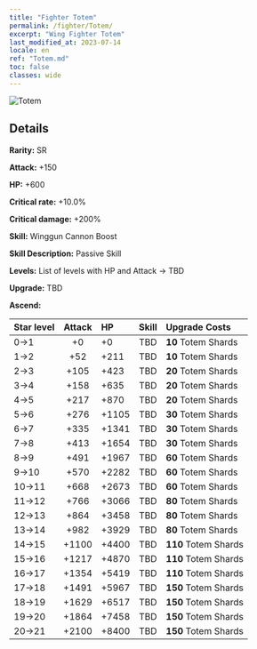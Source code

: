 ```yaml
---
title: "Fighter Totem"
permalink: /fighter/Totem/
excerpt: "Wing Fighter Totem"
last_modified_at: 2023-07-14
locale: en
ref: "Totem.md"
toc: false
classes: wide
---
```



 ![Totem](/images/ship/fj_img10.png)

## Details

 **Rarity:** SR 

 **Attack:** +150

 **HP:** +600

 **Critical rate:** +10.0%

 **Critical damage:** +200%

 **Skill:** Winggun Cannon Boost

 **Skill Description:**  Passive Skill

 **Levels:**  List of levels with HP and Attack -> TBD

 **Upgrade:**  TBD

 **Ascend:**  

  |  Star level | Attack | HP |  Skill | Upgrade Costs |
  |:------|:----:|:------|:-------:|:-------------------|
  | 0->1  | +0  | +0  | TBD  | **10** Totem Shards |
  | 1->2  | +52  | +211  | TBD  | **10** Totem Shards |
  | 2->3  | +105  | +423  | TBD  | **20** Totem Shards |
  | 3->4  | +158  | +635  | TBD  | **20** Totem Shards |
  | 4->5  | +217  | +870  | TBD  | **20** Totem Shards |
  | 5->6  | +276  | +1105  | TBD  | **30** Totem Shards |
  | 6->7  | +335  | +1341  | TBD  | **30** Totem Shards |
  | 7->8  | +413  | +1654  | TBD  | **30** Totem Shards |
  | 8->9  | +491  | +1967  | TBD  | **60** Totem Shards |
  | 9->10  | +570  | +2282  | TBD  | **60** Totem Shards |
  | 10->11  | +668  | +2673  | TBD  | **60** Totem Shards |
  | 11->12  | +766  | +3066  | TBD  | **80** Totem Shards |
  | 12->13  | +864  | +3458  | TBD  | **80** Totem Shards |
  | 13->14  | +982  | +3929  | TBD  | **80** Totem Shards |
  | 14->15  | +1100  | +4400  | TBD  | **110** Totem Shards |
  | 15->16  | +1217  | +4870  | TBD  | **110** Totem Shards |
  | 16->17  | +1354  | +5419  | TBD  | **110** Totem Shards |
  | 17->18  | +1491  | +5967  | TBD  | **150** Totem Shards |
  | 18->19  | +1629  | +6517  | TBD  | **150** Totem Shards |
  | 19->20  | +1864  | +7458  | TBD  | **150** Totem Shards |
  | 20->21  | +2100  | +8400  | TBD  | **150** Totem Shards |

